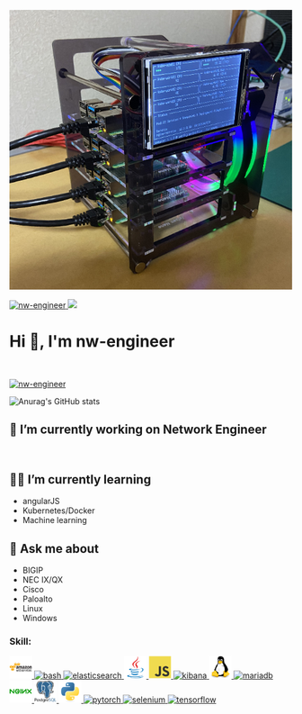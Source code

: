 ![nw-engineer Banner Image](./Banner.png)

<p align="left"> 
  <a href="https://github.com/nw-engineer/nw-engineer/">
    <img src="https://komarev.com/ghpvc/?username=nw-engineer" alt="nw-engineer" />
  </a>
  <a href="https://github.com/nw-engineer">
    <img height="20" src="https://img.shields.io/github/followers/nw-engineer?label=follow&logo=github&style=flat" />
  </a>
</p>

<h1 align="left">Hi 👋, I'm nw-engineer</h1><br>


<p align="left"> <a href="https://github.com/ryo-ma/github-profile-trophy"><img src="https://github-profile-trophy.vercel.app/?username=nw-engineer" alt="nw-engineer" /></a> </p>

![Anurag's GitHub stats](https://github-readme-stats.vercel.app/api?username=nw-engineer&show_icons=true)  

<h2>🔭 I’m currently working on Network Engineer</h2><br>

<h2> 👨‍💻 I’m currently learning </h2>

- angularJS
- Kubernetes/Docker  
- Machine learning  


<h2> 💬 Ask me about </h2>

- BIGIP  
- NEC IX/QX  
- Cisco  
- Paloalto  
- Linux  
- Windows  



<h3 align="left">Skill:</h3>
<p align="left"> <a href="https://aws.amazon.com" target="_blank"> <img src="https://raw.githubusercontent.com/devicons/devicon/master/icons/amazonwebservices/amazonwebservices-original-wordmark.svg" alt="aws" width="40" height="40"/> </a> <a href="https://www.gnu.org/software/bash/" target="_blank"> <img src="https://www.vectorlogo.zone/logos/gnu_bash/gnu_bash-icon.svg" alt="bash" width="40" height="40"/> </a> <a href="https://www.elastic.co" target="_blank"> <img src="https://www.vectorlogo.zone/logos/elastic/elastic-icon.svg" alt="elasticsearch" width="40" height="40"/> </a> <a href="https://www.java.com" target="_blank"> <img src="https://raw.githubusercontent.com/devicons/devicon/master/icons/java/java-original.svg" alt="java" width="40" height="40"/> </a> <a href="https://developer.mozilla.org/en-US/docs/Web/JavaScript" target="_blank"> <img src="https://raw.githubusercontent.com/devicons/devicon/master/icons/javascript/javascript-original.svg" alt="javascript" width="40" height="40"/> </a> <a href="https://www.elastic.co/kibana" target="_blank"> <img src="https://www.vectorlogo.zone/logos/elasticco_kibana/elasticco_kibana-icon.svg" alt="kibana" width="40" height="40"/> </a> <a href="https://www.linux.org/" target="_blank"> <img src="https://raw.githubusercontent.com/devicons/devicon/master/icons/linux/linux-original.svg" alt="linux" width="40" height="40"/> </a> <a href="https://mariadb.org/" target="_blank"> <img src="https://www.vectorlogo.zone/logos/mariadb/mariadb-icon.svg" alt="mariadb" width="40" height="40"/> </a> <a href="https://www.nginx.com" target="_blank"> <img src="https://raw.githubusercontent.com/devicons/devicon/master/icons/nginx/nginx-original.svg" alt="nginx" width="40" height="40"/> </a> <a href="https://www.postgresql.org" target="_blank"> <img src="https://raw.githubusercontent.com/devicons/devicon/master/icons/postgresql/postgresql-original-wordmark.svg" alt="postgresql" width="40" height="40"/> </a> <a href="https://www.python.org" target="_blank"> <img src="https://raw.githubusercontent.com/devicons/devicon/master/icons/python/python-original.svg" alt="python" width="40" height="40"/> </a> <a href="https://pytorch.org/" target="_blank"> <img src="https://www.vectorlogo.zone/logos/pytorch/pytorch-icon.svg" alt="pytorch" width="40" height="40"/> </a> <a href="https://www.selenium.dev" target="_blank"> <img src="https://raw.githubusercontent.com/detain/svg-logos/780f25886640cef088af994181646db2f6b1a3f8/svg/selenium-logo.svg" alt="selenium" width="40" height="40"/> </a> <a href="https://www.tensorflow.org" target="_blank"> <img src="https://www.vectorlogo.zone/logos/tensorflow/tensorflow-icon.svg" alt="tensorflow" width="40" height="40"/> </a> </p>

